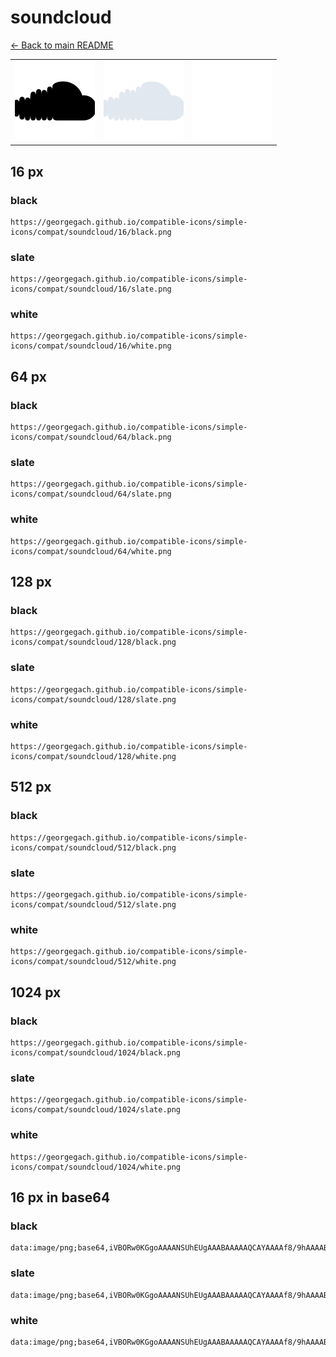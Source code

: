 # soundcloud

[← Back to main README](../../README.md)

<table><tr>
  <td><img src="./128/black.png" width="128" alt="soundcloud black icon" /></td>
  <td><img src="./128/slate.png" width="128" alt="soundcloud slate icon" /></td>
  <td><img src="./128/white.png" width="128" alt="soundcloud white icon" /></td>
</tr></table>

## 16 px

### black
```
https://georgegach.github.io/compatible-icons/simple-icons/compat/soundcloud/16/black.png
```

### slate
```
https://georgegach.github.io/compatible-icons/simple-icons/compat/soundcloud/16/slate.png
```

### white
```
https://georgegach.github.io/compatible-icons/simple-icons/compat/soundcloud/16/white.png
```

## 64 px

### black
```
https://georgegach.github.io/compatible-icons/simple-icons/compat/soundcloud/64/black.png
```

### slate
```
https://georgegach.github.io/compatible-icons/simple-icons/compat/soundcloud/64/slate.png
```

### white
```
https://georgegach.github.io/compatible-icons/simple-icons/compat/soundcloud/64/white.png
```

## 128 px

### black
```
https://georgegach.github.io/compatible-icons/simple-icons/compat/soundcloud/128/black.png
```

### slate
```
https://georgegach.github.io/compatible-icons/simple-icons/compat/soundcloud/128/slate.png
```

### white
```
https://georgegach.github.io/compatible-icons/simple-icons/compat/soundcloud/128/white.png
```

## 512 px

### black
```
https://georgegach.github.io/compatible-icons/simple-icons/compat/soundcloud/512/black.png
```

### slate
```
https://georgegach.github.io/compatible-icons/simple-icons/compat/soundcloud/512/slate.png
```

### white
```
https://georgegach.github.io/compatible-icons/simple-icons/compat/soundcloud/512/white.png
```

## 1024 px

### black
```
https://georgegach.github.io/compatible-icons/simple-icons/compat/soundcloud/1024/black.png
```

### slate
```
https://georgegach.github.io/compatible-icons/simple-icons/compat/soundcloud/1024/slate.png
```

### white
```
https://georgegach.github.io/compatible-icons/simple-icons/compat/soundcloud/1024/white.png
```

## 16 px in base64

### black
```
data:image/png;base64,iVBORw0KGgoAAAANSUhEUgAAABAAAAAQCAYAAAAf8/9hAAAABmJLR0QA/wD/AP+gvaeTAAAAlElEQVQ4je3PwQoBURxG8d+IlfIINnbK0hPZ8gA28i7ewANY29tY20xJCWWkGAt3SrfG1Czl1NddnX/n8qeKPtbYYoMZmlVSDx1Mgph/LMMKSZm8QIojLpFc7IwRWoXUxTLkXUukeAfsME1wD9fyb2klpEkQ65I1Qk5BnFrFPkEbcwy8v/MI8g1PDMMbc8K4ZvlP8QI5dTNziBz49QAAAABJRU5ErkJggg==
```

### slate
```
data:image/png;base64,iVBORw0KGgoAAAANSUhEUgAAABAAAAAQCAYAAAAf8/9hAAAABmJLR0QA/wD/AP+gvaeTAAAA7UlEQVQ4je2QMUoDYRSEv/lZZQOCW5lGgpBCEOz0BHoPD6CNnaWVJwjYWWjpQWy8hBESo1ESArJms/9YxAgxmKQWB95rhpk38+Afmkc+tAc7Unllk0kUkm83N7ILSaNfDZqdXv0jKV/SIhwhHdtsTzhbOYp3tWp2IMkzBo9P/ZsoHwJpgMRm7ecB44HRabe6fr0nFWq13mojqeHAvcwZqLKwuHkF3q14qWanN8SsAAbGuWykue+ZOLWTL/F3nfFaRgxCWQC6U+GmZ5HFc7JKvlUoPTfsYg0llzYW5BHH4LCPiDPhcd/RJ0tF/eP4BKfmYBF5Lq8oAAAAAElFTkSuQmCC
```

### white
```
data:image/png;base64,iVBORw0KGgoAAAANSUhEUgAAABAAAAAQCAYAAAAf8/9hAAAABmJLR0QA/wD/AP+gvaeTAAAAoklEQVQ4je3PwQoBURSA4f/KLKQ8go2dsvREtuyt5CGUB/Ae1hZ2Nt5gSiQUUvw2s5imGYOlfHU7deuvc+DvJbWtLtS1ulJHarUsaqkNdZCEaRd1roaieKbG6l49me+o9tQIIKhNYAIsgSFQe+O6HXAGpkG9AREgkL9asTiofhilXSrANvVh5pXZBLUOjIEOcAPuSXwFHkA3mVkHoP/t6r/kCd7ZigvqpMWYAAAAAElFTkSuQmCC
```

